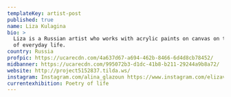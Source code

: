 ```yaml
---
templateKey: artist-post
published: true
name: Liza Kulagina
bio: >
  Liza is a Russian artist who works with acrylic paints on canvas on the themes
  of everyday life.
country: Russia
profpic: https://ucarecdn.com/4a637d67-a694-462b-8466-6d4d8cb78452/
midbanner: https://ucarecdn.com/995072b3-d1dc-41b8-b211-29244a9b8a72/
website: http://project5152837.tilda.ws/
instagram: Instagram.com/alina_glazoun https://www.instagram.com/elizavetavs_art/
currentexhibition: Poetry of life
---
```

